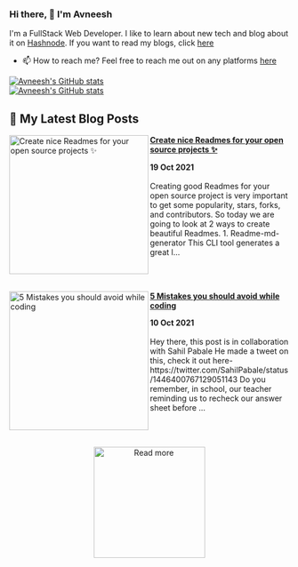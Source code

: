 ### Hi there, 👋  I'm Avneesh
I'm a FullStack Web Developer.
I like to learn about new tech and blog about it on [Hashnode](https://hashnode.com/). If you want to read my blogs, click [here](https://avneesh0612.hashnode.dev/)

* 📫 How to reach me?
Feel free to reach me out on any platforms [here](https://avneesh-links.vercel.app)

[![Avneesh's GitHub stats](https://github-readme-stats.vercel.app/api?username=avneesh0612&count_private=true&theme=dracula)](https://github.com/avneesh0612)<br />
[![Avneesh's GitHub stats](https://github-readme-stats.vercel.app/api/top-langs/?username=avneesh0612&theme=dracula&layout=compact)](https://github.com/avneesh0612)


## 📰 My Latest Blog Posts
<!-- HASHNODE_BLOG:START -->
<p align="left">
<a href="https://blog.avneesh.tech//create-nice-readmes-for-your-open-source-projects" title="Create nice Readmes for your open source projects ✨"><img src="https://cdn.hashnode.com/res/hashnode/image/upload/v1634634894026/NWEfdolos.png" alt="Create nice Readmes for your open source projects ✨" width="250px" align="left" /></a>
<a href="https://blog.avneesh.tech//create-nice-readmes-for-your-open-source-projects" title="Create nice Readmes for your open source projects ✨"><strong>Create nice Readmes for your open source projects ✨</strong></a>
<div><strong>19 Oct 2021</strong></div>
<br/> Creating good Readmes for your open source project is very important to get some popularity, stars, forks, and contributors. So today we are going to look at 2 ways to create beautiful Readmes.
1. Readme-md-generator
This CLI tool generates a great l... </p> <br/> <br/>
<p align="left">
<a href="https://blog.avneesh.tech//5-mistakes-you-should-avoid-while-coding" title="5 Mistakes you should avoid while coding"><img src="https://cdn.hashnode.com/res/hashnode/image/upload/v1633881058060/MdxWuioRc.png" alt="5 Mistakes you should avoid while coding" width="250px" align="left" /></a>
<a href="https://blog.avneesh.tech//5-mistakes-you-should-avoid-while-coding" title="5 Mistakes you should avoid while coding"><strong>5 Mistakes you should avoid while coding</strong></a>
<div><strong>10 Oct 2021</strong></div>
<br/> Hey there, this post is in collaboration with Sahil Pabale
He made a tweet on this, check it out here-
https://twitter.com/SahilPabale/status/1446400767129051143
Do you remember, in school, our teacher reminding us to recheck our answer sheet before ... </p> <br/> <br/>
<!-- HASHNODE_BLOG:END -->

<p align="center">  
<a href="https://blog.avneesh.tech/"><img src="https://res.cloudinary.com/dssvrf9oz/image/upload/v1634874546/Frame_1_uvzdpw.png" alt="Read more" width="200"/></a>
</p>

